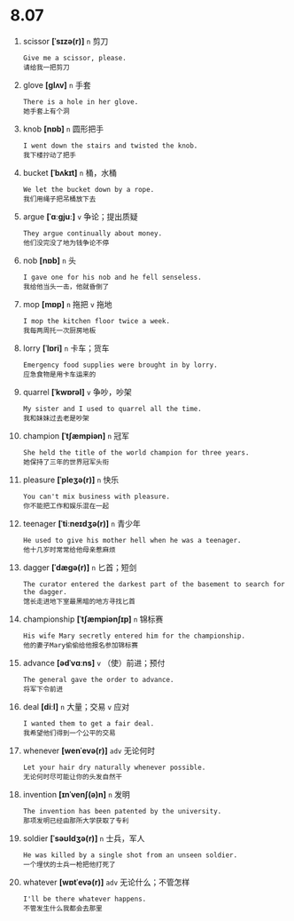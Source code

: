 # 8.07












1. scissor **[ˈsɪzə(r)]** `n` 剪刀
    ```
    Give me a scissor, please.
    请给我一把剪刀
    ```

2. glove **[ɡlʌv]** `n` 手套
    ```
    There is a hole in her glove.
    她手套上有个洞
    ```

3. knob **[nɒb]** `n` 圆形把手
    ```
    I went down the stairs and twisted the knob.
    我下楼拧动了把手
    ```

4. bucket **[ˈbʌkɪt]** `n` 桶，水桶
    ```
    We let the bucket down by a rope.
    我们用绳子把吊桶放下去
    ```

5. argue **[ˈɑːɡjuː]** `v` 争论；提出质疑
    ```
    They argue continually about money.
    他们没完没了地为钱争论不停
    ```

6. nob **[nɒb]** `n` 头
    ```
    I gave one for his nob and he fell senseless.
    我给他当头一击，他就昏倒了
    ```

7. mop **[mɒp]** `n` 拖把 `v` 拖地
    ```
    I mop the kitchen floor twice a week.
    我每两周托一次厨房地板
    ```

8. lorry **[ˈlɒri]** `n` 卡车；货车
    ```
    Emergency food supplies were brought in by lorry.
    应急食物是用卡车运来的
    ```

9. quarrel **[ˈkwɒrəl]** `v` 争吵，吵架
    ```
    My sister and I used to quarrel all the time.
    我和妹妹过去老是吵架
    ```

10. champion **[ˈtʃæmpiən]** `n` 冠军
    ```
    She held the title of the world champion for three years.
    她保持了三年的世界冠军头衔
    ```

11. pleasure **[ˈpleʒə(r)]** `n` 快乐
    ```
    You can't mix business with pleasure.
    你不能把工作和娱乐混在一起
    ```

12. teenager **[ˈtiːneɪdʒə(r)]** `n` 青少年
    ```
    He used to give his mother hell when he was a teenager.
    他十几岁时常常给他母亲惹麻烦
    ```

13. dagger **[ˈdæɡə(r)]** `n` 匕首；短剑
    ```
    The curator entered the darkest part of the basement to search for the dagger.
    馆长走进地下室最黑暗的地方寻找匕首
    ```

14. championship **[ˈtʃæmpiənʃɪp]** `n` 锦标赛
    ```
    His wife Mary secretly entered him for the championship.
    他的妻子Mary偷偷给他报名参加锦标赛
    ```

15. advance **[ədˈvɑːns]** `v` （使）前进；预付
    ```
    The general gave the order to advance.
    将军下令前进
    ```

16. deal **[diːl]** `n` 大量；交易 `v` 应对
    ```
    I wanted them to get a fair deal.
    我希望他们得到一个公平的交易
    ```

17. whenever **[wenˈevə(r)]** `adv` 无论何时
    ```
    Let your hair dry naturally whenever possible.
    无论何时尽可能让你的头发自然干
    ```

18. invention **[ɪnˈvenʃ(ə)n]** `n` 发明
    ```
    The invention has been patented by the university.
    那项发明已经由那所大学获取了专利
    ```

19. soldier **[ˈsəʊldʒə(r)]** `n` 士兵，军人
    ```
    He was killed by a single shot from an unseen soldier.
    一个埋伏的士兵一枪把他打死了
    ```

20. whatever **[wɒtˈevə(r)]** `adv` 无论什么；不管怎样
    ```
    I'll be there whatever happens.
    不管发生什么我都会去那里
    ```
